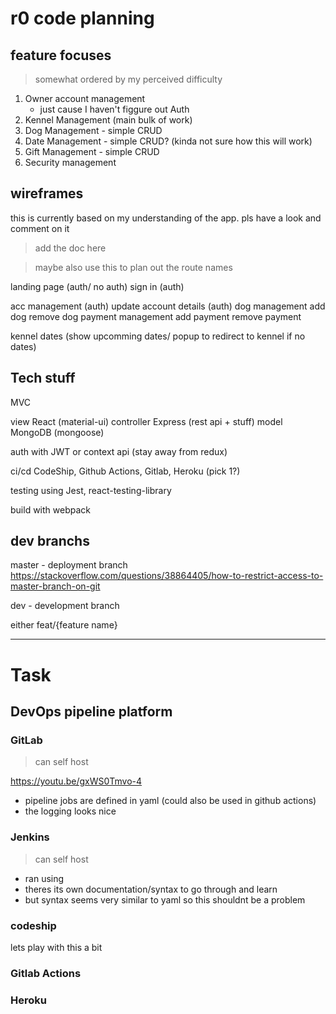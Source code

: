 # r0 code planning

## feature focuses

> somewhat ordered by my perceived difficulty 

1. Owner account management
   - just cause I haven't figgure out Auth
2. Kennel Management (main bulk of work)
3. Dog Management - simple CRUD 
4. Date Management - simple CRUD? (kinda not sure how this will work)
5. Gift Management - simple CRUD
6. Security management

## wireframes

this is currently based on my understanding of the app.
pls have a look and comment on it

> add the doc here

> maybe also use this to plan out the route names

landing page (auth/ no auth)
sign in (auth)

acc management (auth)
update account details (auth)
    dog management
        add dog
        remove dog
    payment management
        add payment
        remove payment

kennel
dates (show upcomming dates/ popup to redirect to kennel if no dates)
    

## Tech stuff

MVC

view React (material-ui)
controller Express (rest api + stuff)
model MongoDB (mongoose)

auth with JWT or context api (stay away from redux)


ci/cd CodeShip, Github Actions, Gitlab, Heroku (pick 1?)

testing using Jest, react-testing-library

build with webpack

## dev branchs

master - deployment branch
https://stackoverflow.com/questions/38864405/how-to-restrict-access-to-master-branch-on-git


dev - development branch

either
feat/{feature name}

---

# Task

## DevOps pipeline platform 

### GitLab

> can self host

https://youtu.be/gxWS0Tmvo-4

- pipeline jobs are defined in yaml (could also be used in github actions)
- the logging looks nice


### Jenkins

> can self host

- ran using 
- theres its own documentation/syntax to go through and learn
- but syntax seems very similar to yaml so this shouldnt be a problem

### codeship

lets play with this a bit

### Gitlab Actions

### Heroku